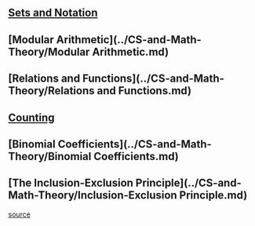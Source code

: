 ## [Sets and Notation](../CS-and-Math-Theory/Sets.md)
## [Modular Arithmetic](../CS-and-Math-Theory/Modular Arithmetic.md)
## [Relations and Functions](../CS-and-Math-Theory/Relations and Functions.md)
## [Counting](../CS-and-Math-Theory/Counting.md)
## [Binomial Coefficients](../CS-and-Math-Theory/Binomial Coefficients.md)
## [The Inclusion-Exclusion Principle](../CS-and-Math-Theory/Inclusion-Exclusion Principle.md)
[source](http://www.stanford.edu/class/cs103x/cs103x-notes.pdf)
